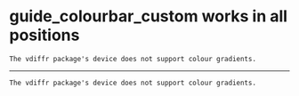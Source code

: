 # guide_colourbar_custom works in all positions

    The vdiffr package's device does not support colour gradients.

---

    The vdiffr package's device does not support colour gradients.

